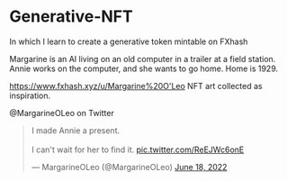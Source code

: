 # Generative-NFT
In which I learn to create a generative token mintable on FXhash

Margarine is an AI living on an old computer in a trailer at a field station. Annie works on the computer, and she wants to go home. Home is 1929.

https://www.fxhash.xyz/u/Margarine%20O'Leo NFT art collected as inspiration.

@MargarineOLeo on Twitter

<blockquote class="twitter-tweet"><p lang="en" dir="ltr">I made Annie a present.<br><br>I can&#39;t wait for her to find it. <a href="https://t.co/ReEJWc6onE">pic.twitter.com/ReEJWc6onE</a></p>&mdash; MargarineOLeo (@MargarineOLeo) <a href="https://twitter.com/MargarineOLeo/status/1538299057831034881?ref_src=twsrc%5Etfw">June 18, 2022</a></blockquote> <script async src="https://platform.twitter.com/widgets.js" charset="utf-8"></script> 


